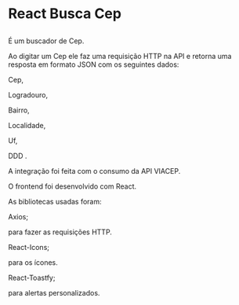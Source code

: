 # React Busca Cep
##

É um buscador de Cep. 

Ao digitar um Cep ele faz uma requisição HTTP na API 
e retorna uma resposta em formato JSON 
com os seguintes dados:

Cep,

Logradouro,

Bairro,

Localidade,

Uf,

DDD .

A integração foi feita com o consumo da API VIACEP.

O frontend foi desenvolvido com React.

As bibliotecas usadas foram:

Axios; 

para fazer as requisições HTTP.

React-Icons; 

para os ícones.

React-Toastfy;

 para alertas personalizados.
